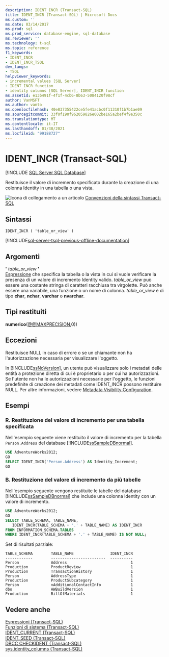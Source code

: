 ```yaml
---
description: IDENT_INCR (Transact-SQL)
title: IDENT_INCR (Transact-SQL) | Microsoft Docs
ms.custom: ''
ms.date: 03/14/2017
ms.prod: sql
ms.prod_service: database-engine, sql-database
ms.reviewer: ''
ms.technology: t-sql
ms.topic: reference
f1_keywords:
- IDENT_INCR
- IDENT_INCR_TSQL
dev_langs:
- TSQL
helpviewer_keywords:
- incremental values [SQL Server]
- IDENT_INCR function
- identity columns [SQL Server], IDENT_INCR function
ms.assetid: e13b491f-4f1f-4cb6-8b63-5084120f98cf
author: VanMSFT
ms.author: vanto
ms.openlocfilehash: 40e837355422ce5fe41acbc0f11310f1b7b1ae09
ms.sourcegitcommit: 33f0f190f962059826e002be165a2bef4f9e350c
ms.translationtype: MT
ms.contentlocale: it-IT
ms.lasthandoff: 01/30/2021
ms.locfileid: "99188727"
---
```

# <a name="ident_incr-transact-sql"></a>IDENT_INCR (Transact-SQL)
[!INCLUDE [SQL Server SQL Database](../../includes/applies-to-version/sql-asdb.md)]

Restituisce il valore di incremento specificato durante la creazione di una colonna Identity in una tabella o una vista.  
  
![Icona di collegamento a un articolo](../../database-engine/configure-windows/media/topic-link.gif "Icona di collegamento a un argomento") [Convenzioni della sintassi Transact-SQL](../../t-sql/language-elements/transact-sql-syntax-conventions-transact-sql.md)  
  
## <a name="syntax"></a>Sintassi  
  
```syntaxsql 
IDENT_INCR ( 'table_or_view' )  
```  
  
[!INCLUDE[sql-server-tsql-previous-offline-documentation](../../includes/sql-server-tsql-previous-offline-documentation.md)]

## <a name="arguments"></a>Argomenti
**'** *table_or_view* **'**  
[Espressione](../../t-sql/language-elements/expressions-transact-sql.md) che specifica la tabella o la vista in cui si vuole verificare la presenza di un valore di incremento Identity valido. *table_or_view* può essere una costante stringa di caratteri racchiusa tra virgolette. Può anche essere una variabile, una funzione o un nome di colonna. *table_or_view* è di tipo **char**, **nchar**, **varchar** o **nvarchar**.  
  
## <a name="return-types"></a>Tipi restituiti  
**numerico**([@@MAXPRECISION](../../t-sql/functions/max-precision-transact-sql.md),0))  
  
## <a name="exceptions"></a>Eccezioni  
Restituisce NULL in caso di errore o se un chiamante non ha l'autorizzazione necessaria per visualizzare l'oggetto.  
  
In [!INCLUDE[ssNoVersion](../../includes/ssnoversion-md.md)], un utente può visualizzare solo i metadati delle entità a protezione diretta di cui è proprietario o per cui ha autorizzazioni. Se l'utente non ha le autorizzazioni necessarie per l'oggetto, le funzioni predefinite di creazione dei metadati come IDENT_INCR possono restituire NULL. Per altre informazioni, vedere [Metadata Visibility Configuration](../../relational-databases/security/metadata-visibility-configuration.md).  
  
## <a name="examples"></a>Esempi  
  
### <a name="a-returning-the-increment-value-for-a-specified-table"></a>R. Restituzione del valore di incremento per una tabella specificata  
 Nell'esempio seguente viene restituito il valore di incremento per la tabella `Person.Address` del database [!INCLUDE[ssSampleDBnormal](../../includes/sssampledbnormal-md.md)].  
  
```sql  
USE AdventureWorks2012;  
GO  
SELECT IDENT_INCR('Person.Address') AS Identity_Increment;  
GO  
```  
  
### <a name="b-returning-the-increment-value-from-multiple-tables"></a>B. Restituzione del valore di incremento da più tabelle  
 Nell'esempio seguente vengono restituite le tabelle del database [!INCLUDE[ssSampleDBnormal](../../includes/sssampledbnormal-md.md)] che include una colonna Identity con un valore di incremento.  
  
```sql  
USE AdventureWorks2012;  
GO  
SELECT TABLE_SCHEMA, TABLE_NAME,   
   IDENT_INCR(TABLE_SCHEMA + '.' + TABLE_NAME) AS IDENT_INCR  
FROM INFORMATION_SCHEMA.TABLES  
WHERE IDENT_INCR(TABLE_SCHEMA + '.' + TABLE_NAME) IS NOT NULL;  
```  
  
 Set di risultati parziale:  
  
 ```
 TABLE_SCHEMA        TABLE_NAME                IDENT_INCR  
------------        ------------------------  ----------  
Person              Address                            1  
Production          ProductReview                      1  
Production          TransactionHistory                 1  
Person              AddressType                        1  
Production          ProductSubcategory                 1  
Person              vAdditionalContactInfo             1  
dbo                 AWBuildVersion                     1  
Production          BillOfMaterials                    1
```  
  
## <a name="see-also"></a>Vedere anche  
 [Espressioni &#40;Transact-SQL&#41;](../../t-sql/language-elements/expressions-transact-sql.md)   
 [Funzioni di sistema &#40;Transact-SQL&#41;](../../relational-databases/system-functions/system-functions-category-transact-sql.md)   
 [IDENT_CURRENT &#40;Transact-SQL&#41;](../../t-sql/functions/ident-current-transact-sql.md)   
 [IDENT_SEED &#40;Transact-SQL&#41;](../../t-sql/functions/ident-seed-transact-sql.md)   
 [DBCC CHECKIDENT &#40;Transact-SQL&#41;](../../t-sql/database-console-commands/dbcc-checkident-transact-sql.md)   
 [sys.identity_columns &#40;Transact-SQL&#41;](../../relational-databases/system-catalog-views/sys-identity-columns-transact-sql.md)  
  
  
